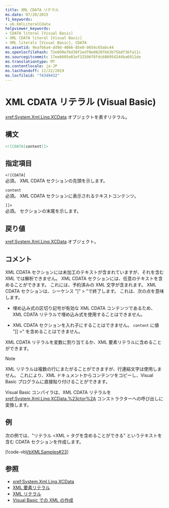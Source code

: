 ```yaml
---
title: XML CDATA リテラル
ms.date: 07/20/2015
f1_keywords:
- vb.XmlLiteralCdata
helpviewer_keywords:
- CDATA literal [Visual Basic]
- XML CDATA literal [Visual Basic]
- XML literals [Visual Basic], CDATA
ms.assetid: 9eafb6a4-dd9d-4866-85e8-0654c65abc44
ms.openlocfilehash: 72e899e7bd30f2edf0e88207bb3b75bdf36fa11c
ms.sourcegitcommit: 17ee6605e01ef32506f8fdc686954244ba6911de
ms.translationtype: MT
ms.contentlocale: ja-JP
ms.lasthandoff: 11/22/2019
ms.locfileid: "74349432"
---
```

# <a name="xml-cdata-literal-visual-basic"></a>XML CDATA リテラル (Visual Basic)
<xref:System.Xml.Linq.XCData> オブジェクトを表すリテラル。  
  
## <a name="syntax"></a>構文  
  
```xml  
<![CDATA[content]]>  
```  
  
## <a name="parts"></a>指定項目  
 `<![CDATA[`  
 必須。 XML CDATA セクションの先頭を示します。  
  
 `content`  
 必須。 XML CDATA セクションに表示されるテキストコンテンツ。  
  
 `]]>`  
 必須。 セクションの末尾を示します。  
  
## <a name="return-value"></a>戻り値  
 <xref:System.Xml.Linq.XCData> オブジェクト。  
  
## <a name="remarks"></a>コメント  
 XML CDATA セクションには未加工のテキストが含まれていますが、それを含む XML では解析できません。 XML CDATA セクションには、任意のテキストを含めることができます。 これには、予約済みの XML 文字が含まれます。 XML CDATA セクションは、シーケンス "]" > "で終了します。 これは、次の点を意味します。  
  
- 埋め込み式の区切り記号が有効な XML CDATA コンテンツであるため、XML CDATA リテラルで埋め込み式を使用することはできません。  
  
- XML CDATA セクションを入れ子にすることはできません。 `content` に値 "]] >" を含めることはできません。  
  
 XML CDATA リテラルを変数に割り当てるか、XML 要素リテラルに含めることができます。  
  
> [!NOTE]
> XML リテラルは複数の行にまたがることができますが、行連結文字は使用しません。 これにより、XML ドキュメントからコンテンツをコピーし、Visual Basic プログラムに直接貼り付けることができます。  
  
 Visual Basic コンパイラは、XML CDATA リテラルを <xref:System.Xml.Linq.XCData.%23ctor%2A> コンストラクターへの呼び出しに変換します。  
  
## <a name="example"></a>例  
 次の例では、"リテラル \<XML > タグを含めることができる" というテキストを含む CDATA セクションを作成します。  
  
 [!code-vb[VbXMLSamples#23](~/samples/snippets/visualbasic/VS_Snippets_VBCSharp/VbXMLSamples/VB/XMLSamples11.vb#23)]  
  
## <a name="see-also"></a>参照

- <xref:System.Xml.Linq.XCData>
- [XML 要素リテラル](../../../visual-basic/language-reference/xml-literals/xml-element-literal.md)
- [XML リテラル](../../../visual-basic/language-reference/xml-literals/index.md)
- [Visual Basic での XML の作成](../../../visual-basic/programming-guide/language-features/xml/creating-xml.md)
